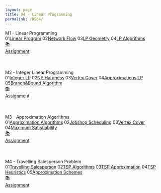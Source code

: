 ```yaml
---
layout: page
title: 04 - Linear Programming
permalink: /DS04/
---
```


<div class="block" style="grid-template-columns: 1fr 1fr;">
  <div class="btn text"><div class="btn name">M1 - Linear Programming</div>
    <div class="row" style="grid-template-columns: 2fr 1fr;">
      <div class="row" style="grid-template-columns: 1fr 5fr;">
        <a class="btn box2">01</a><a href="/01-MSDS/DS04/M11/" class="btn box1">Linear Program</a>
        <a class="btn box2">02</a><a href="/01-MSDS/DS04/M12/" class="btn box1">Network Flow</a>
        <a class="btn box2">03</a><a href="/01-MSDS/DS04/M13/" class="btn box1">LP Geometry</a>
        <a class="btn box2">04</a><a href="/01-MSDS/DS04/M14/" class="btn box1">LP Algorithms</a>
        <a class="btn empty">&nbsp;</a><a class="btn empty"></a>
        <a class="btn empty">&nbsp;</a><a class="btn empty"></a>
      </div>
      <div class="row" style="grid-template-columns: 1fr;">
        <a href="//" class="btn box2">📚<br>Assignment</a>
        <a class="btn empty">&nbsp;<br>&nbsp;</a>
        <a class="btn empty">&nbsp;<br>&nbsp;</a>
        <a class="btn empty">&nbsp;<br>&nbsp;</a>
      </div>
    </div>
  </div>
  <div class="btn text"><div class="btn name">M2 - Integer Linear Programming</div>
    <div class="row" style="grid-template-columns: 2fr 1fr;">
      <div class="row" style="grid-template-columns: 1fr 5fr;">
        <a class="btn box2">01</a><a href="/01-MSDS/DS04/M21/" class="btn box1">Integer LP</a>
        <a class="btn box2">02</a><a href="/01-MSDS/DS04/M22/" class="btn box1">NP Hardness</a>
        <a class="btn box2">03</a><a href="/01-MSDS/DS04/M23/" class="btn box1">Vertex Cover</a>
        <a class="btn box2">04</a><a href="/01-MSDS/DS04/M24/" class="btn box1">Approximations LP</a>
        <a class="btn box2">05</a><a href="/01-MSDS/DS04/M25/" class="btn box1">Branch&Bound Algorithm</a>
        <a class="btn empty">&nbsp;</a><a class="btn empty"></a>
      </div>
      <div class="row" style="grid-template-columns: 1fr;">
        <a href="//" class="btn box2">📚<br>Assignment</a>
        <a class="btn empty">&nbsp;<br>&nbsp;</a>
        <a class="btn empty">&nbsp;<br>&nbsp;</a>
        <a class="btn empty">&nbsp;<br>&nbsp;</a>
      </div>
    </div>
  </div>
</div>

<div class="block" style="grid-template-columns: 1fr 1fr;">
  <div class="btn text"><div class="btn name">M3 - Approximation Algorithms</div>
    <div class="row" style="grid-template-columns: 2fr 1fr;">
      <div class="row" style="grid-template-columns: 1fr 5fr;">
        <a class="btn box2">01</a><a href="/01-MSDS/DS04/M31/" class="btn box1">Approximation Algorithms</a>
        <a class="btn box2">02</a><a href="/01-MSDS/DS04/M32/" class="btn box1">Jobshop Scheduling</a>
        <a class="btn box2">03</a><a href="/01-MSDS/DS04/M33/" class="btn box1">Vertex Cover</a>
        <a class="btn box2">04</a><a href="/01-MSDS/DS04/M34/" class="btn box1">Maximum Satisfiability</a>
        <a class="btn empty">&nbsp;</a><a class="btn empty"></a>
        <a class="btn empty">&nbsp;</a><a class="btn empty"></a>
      </div>
      <div class="row" style="grid-template-columns: 1fr;">
        <a href="//" class="btn box2">📚<br>Assignment</a>
        <a class="btn empty">&nbsp;<br>&nbsp;</a>
        <a class="btn empty">&nbsp;<br>&nbsp;</a>
        <a class="btn empty">&nbsp;<br>&nbsp;</a>
      </div>
    </div>
  </div>
  <div class="btn text"><div class="btn name">M4 - Travelling Salesperson Problem</div>
    <div class="row" style="grid-template-columns: 2fr 1fr;">
      <div class="row" style="grid-template-columns: 1fr 5fr;">
        <a class="btn box2">01</a><a href="/01-MSDS/DS04/M41/" class="btn box1">Travelling Salesperson</a>
        <a class="btn box2">02</a><a href="/01-MSDS/DS04/M42/" class="btn box1">TSP Algorithms</a>
        <a class="btn box2">03</a><a href="/01-MSDS/DS04/M43/" class="btn box1">TSP Approximation</a>
        <a class="btn box2">04</a><a href="/01-MSDS/DS04/M44/" class="btn box1">TSP Heuristics</a>
        <a class="btn box2">05</a><a href="/01-MSDS/DS04/M45/" class="btn box1">Approximation Schemes</a>
        <a class="btn empty">&nbsp;</a><a class="btn empty"></a>
      </div>
      <div class="row" style="grid-template-columns: 1fr;">
        <a href="//" class="btn box2">📚<br>Assignment</a>
        <a class="btn empty">&nbsp;<br>&nbsp;</a>
        <a class="btn empty">&nbsp;<br>&nbsp;</a>
        <a class="btn empty">&nbsp;<br>&nbsp;</a>
      </div>
    </div>
  </div>
</div>
